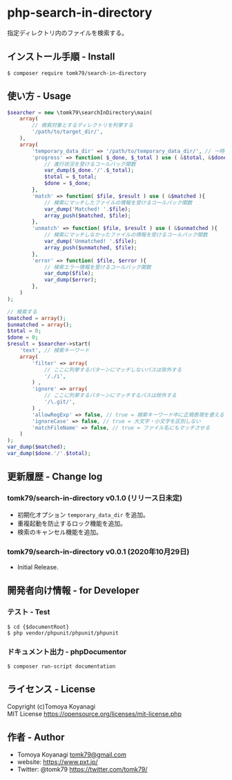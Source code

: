 # php-search-in-directory
指定ディレクトリ内のファイルを検索する。



## インストール手順 - Install

```
$ composer require tomk79/search-in-directory
```


## 使い方 - Usage

```php
$searcher = new \tomk79\searchInDirectory\main(
    array(
        // 検索対象とするディレクトリを列挙する
        '/path/to/target_dir/',
    ),
    array(
        'temporary_data_dir' => '/path/to/temporary_data_dir/', // 一時データ保存ディレクトリ(任意)
        'progress' => function( $_done, $_total ) use ( &$total, &$done ){
            // 進行状況を受けるコールバック関数
            var_dump($_done.'/'.$_total);
            $total = $_total;
            $done = $_done;
        },
        'match' => function( $file, $result ) use ( &$matched ){
            // 検索にマッチしたファイルの情報を受けるコールバック関数
            var_dump('Matched! '.$file);
            array_push($matched, $file);
        },
        'unmatch' => function( $file, $result ) use ( &$unmatched ){
            // 検索にマッチしなかったファイルの情報を受けるコールバック関数
            var_dump('Unmatched! '.$file);
            array_push($unmatched, $file);
        },
        'error' => function( $file, $error ){
            // 検索エラー情報を受けるコールバック関数
            var_dump($file);
            var_dump($error);
        },
    )
);

// 検索する
$matched = array();
$unmatched = array();
$total = 0;
$done = 0;
$result = $searcher->start(
    'text', // 検索キーワード
    array(
        'filter' => array(
            // ここに列挙するパターンにマッチしないパスは除外する
            '/./i',
        ) ,
        'ignore' => array(
            // ここに列挙するパターンにマッチするパスは除外する
            '/\.git/',
        ) ,
        'allowRegExp' => false, // true = 検索キーワード中に正規表現を使えるようにする
        'ignoreCase' => false, // true = 大文字・小文字を区別しない
        'matchFileName' => false, // true = ファイル名にもマッチさせる
    )
);
var_dump($matched);
var_dump($done.'/'.$total);
```



## 更新履歴 - Change log

### tomk79/search-in-directory v0.1.0 (リリース日未定)

- 初期化オプション `temporary_data_dir` を追加。
- 重複起動を防止するロック機能を追加。
- 検索のキャンセル機能を追加。

### tomk79/search-in-directory v0.0.1 (2020年10月29日)

- Initial Release.


## 開発者向け情報 - for Developer

### テスト - Test

```
$ cd {$documentRoot}
$ php vendor/phpunit/phpunit/phpunit
```


### ドキュメント出力 - phpDocumentor

```
$ composer run-script documentation
```


## ライセンス - License

Copyright (c)Tomoya Koyanagi<br />
MIT License https://opensource.org/licenses/mit-license.php


## 作者 - Author

- Tomoya Koyanagi <tomk79@gmail.com>
- website: <https://www.pxt.jp/>
- Twitter: @tomk79 <https://twitter.com/tomk79/>

